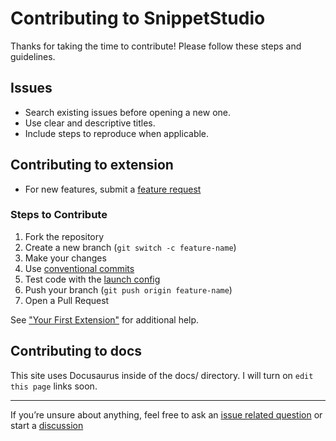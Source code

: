 # Contributing to SnippetStudio

Thanks for taking the time to contribute! Please follow these steps and guidelines.

## Issues

- Search existing issues before opening a new one.
- Use clear and descriptive titles.
- Include steps to reproduce when applicable.

## Contributing to extension

- For new features, submit a [feature request](https://github.com/alexanderdombroski/snippetstudio/issues/new?template=feature_request.yml)

### Steps to Contribute

1. Fork the repository
2. Create a new branch (`git switch -c feature-name`)
3. Make your changes
4. Use [conventional commits](https://www.conventionalcommits.org/en/v1.0.0/)
5. Test code with the [launch config](https://code.visualstudio.com/docs/debugtest/debugging#_launch-configurations)
5. Push your branch (`git push origin feature-name`)
6. Open a Pull Request

See ["Your First Extension"](https://code.visualstudio.com/api/get-started/your-first-extension) for additional help.

## Contributing to docs

This site uses Docusaurus inside of the docs/ directory. I will turn on `edit this page` links soon.

---

If you’re unsure about anything, feel free to ask an [issue related question](https://github.com/alexanderdombroski/snippetstudio/issues/new?template=question.yml) or start a [discussion](https://github.com/alexanderdombroski/snippetstudio/discussions)